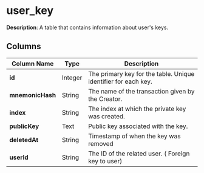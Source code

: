 # user_key
**Description**: A table that contains information about user's keys. 

## Columns

| Column Name     | Type       | Description                                                                            |
|-----------------|------------|----------------------------------------------------------------------------------------|
| **id**          | Integer    | The primary key for the table. Unique identifier for each key.                 |
| **mnemonicHash**        | String     | The name of the transaction given by the Creator.                                              |
| **index**        | String     | The index at which the private key was created.                                 |
| **publicKey** | Text       | Public key associated with the key.                                              |
| **deletedAt**| String    | Timestamp of when the key was removed    |
| **userId**| String  | The ID of the related user. ( Foreign key to user)             |
